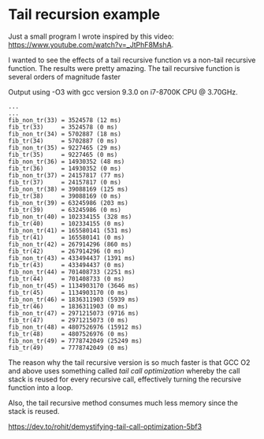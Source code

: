 # Tail recursion example

Just a small program I wrote inspired by this video: https://www.youtube.com/watch?v=_JtPhF8MshA.

I wanted to see the effects of a tail recursive function vs a non-tail recursive function. The results were pretty amazing. The tail recursive function is several orders of magnitude faster

Output using -O3 with gcc version 9.3.0 on i7-8700K CPU @ 3.70GHz.

```
...
...
fib_non_tr(33) = 3524578 (12 ms)
fib_tr(33)     = 3524578 (0 ms)
fib_non_tr(34) = 5702887 (18 ms)
fib_tr(34)     = 5702887 (0 ms)
fib_non_tr(35) = 9227465 (29 ms)
fib_tr(35)     = 9227465 (0 ms)
fib_non_tr(36) = 14930352 (48 ms)
fib_tr(36)     = 14930352 (0 ms)
fib_non_tr(37) = 24157817 (77 ms)
fib_tr(37)     = 24157817 (0 ms)
fib_non_tr(38) = 39088169 (125 ms)
fib_tr(38)     = 39088169 (0 ms)
fib_non_tr(39) = 63245986 (203 ms)
fib_tr(39)     = 63245986 (0 ms)
fib_non_tr(40) = 102334155 (328 ms)
fib_tr(40)     = 102334155 (0 ms)
fib_non_tr(41) = 165580141 (531 ms)
fib_tr(41)     = 165580141 (0 ms)
fib_non_tr(42) = 267914296 (860 ms)
fib_tr(42)     = 267914296 (0 ms)
fib_non_tr(43) = 433494437 (1391 ms)
fib_tr(43)     = 433494437 (0 ms)
fib_non_tr(44) = 701408733 (2251 ms)
fib_tr(44)     = 701408733 (0 ms)
fib_non_tr(45) = 1134903170 (3646 ms)
fib_tr(45)     = 1134903170 (0 ms)
fib_non_tr(46) = 1836311903 (5939 ms)
fib_tr(46)     = 1836311903 (0 ms)
fib_non_tr(47) = 2971215073 (9716 ms)
fib_tr(47)     = 2971215073 (0 ms)
fib_non_tr(48) = 4807526976 (15912 ms)
fib_tr(48)     = 4807526976 (0 ms)
fib_non_tr(49) = 7778742049 (25249 ms)
fib_tr(49)     = 7778742049 (0 ms)
```

The reason why the tail recursive version is so much faster is that GCC O2 and above uses something called *tail call optimization* whereby the call stack is reused for every recursive call, effectively turning the recursive function into a loop.

Also, the tail recursive method consumes much less memory since the stack is reused.

https://dev.to/rohit/demystifying-tail-call-optimization-5bf3

